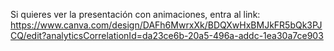Si quieres ver la presentación con animaciones, entra al link: https://www.canva.com/design/DAFh6MwrxXk/BDQXwHxBMJkFR5bQk3PJCQ/edit?analyticsCorrelationId=da23ce6b-20a5-496a-addc-1ea30a7ce903
